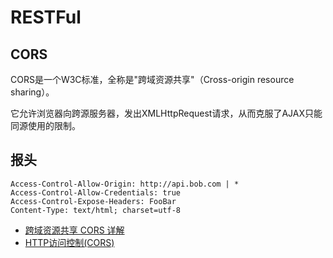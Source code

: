 # RESTFul

## CORS

CORS是一个W3C标准，全称是"跨域资源共享"（Cross-origin resource sharing）。

它允许浏览器向跨源服务器，发出XMLHttpRequest请求，从而克服了AJAX只能同源使用的限制。

## 报头

```
Access-Control-Allow-Origin: http://api.bob.com | *
Access-Control-Allow-Credentials: true
Access-Control-Expose-Headers: FooBar
Content-Type: text/html; charset=utf-8
```

- [跨域资源共享 CORS 详解](http://www.ruanyifeng.com/blog/2016/04/cors.html)
- [HTTP访问控制(CORS)](https://developer.mozilla.org/zh-CN/docs/Web/HTTP/Access_control_CORS)